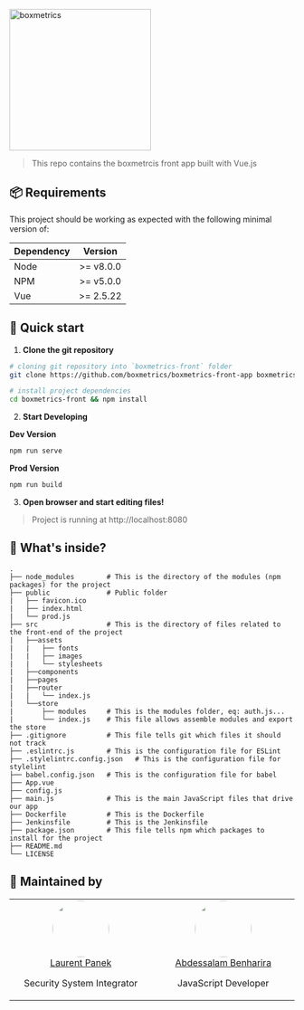 <a href="https://boxmetrics.github.io/"><img src="https://raw.githubusercontent.com/boxmetrics/boxmetrics-front-app/master/.github/boxmetrics-logo.png" width="250" alt="boxmetrics"></a>

> This repo contains the boxmetrcis front app built with Vue.js

## 📦 Requirements

This project should be working as expected with the following minimal version of:

| Dependency |  Version  |
| ---------- | :-------: |
| Node       | >= v8.0.0 |
| NPM        | >= v5.0.0 |
| Vue        | >= 2.5.22 |

## 🚀 Quick start

1.  **Clone the git repository**

```bash
# cloning git repository into `boxmetrics-front` folder
git clone https://github.com/boxmetrics/boxmetrics-front-app boxmetrics-front

# install project dependencies
cd boxmetrics-front && npm install
```

2.  **Start Developing**

**Dev Version**

```bash
npm run serve
```

**Prod Version**

```bash
npm run build
```

3.  **Open browser and start editing files!**

> Project is running at http://localhost:8080

## 🧐 What's inside?

```
.
├── node_modules        # This is the directory of the modules (npm packages) for the project
├── public              # Public folder
|   ├── favicon.ico
|   ├── index.html
|   └── prod.js
├── src                 # This is the directory of files related to the front-end of the project
|   ├──assets
|   |   ├── fonts
|   |   ├── images
|   |   └── stylesheets
|   ├──components
|   ├──pages
|   ├──router
|   |   └── index.js
|   └──store
|       ├── modules     # This is the modules folder, eq: auth.js...
|       └── index.js    # This file allows assemble modules and export the store
├── .gitignore          # This file tells git which files it should not track
├── .eslintrc.js        # This is the configuration file for ESLint
├── .stylelintrc.config.json   # This is the configuration file for stylelint
├── babel.config.json   # This is the configuration file for babel
├── App.vue
├── config.js
├── main.js             # This is the main JavaScript files that drive our app
├── Dockerfile          # This is the Dockerfile
├── Jenkinsfile         # This is the Jenkinsfile
├── package.json        # This file tells npm which packages to install for the project
├── README.md
└── LICENSE
```

## 👷 Maintained by

<table width="100%">
  <tbody width="100%">
    <tr width="100%">
        <td align="center" width="33.3333%" valign="top">
            <img style="border-radius: 50%;" width="100" height="100" src="https://github.com/Laurent-PANEK.png?s=100">
            <br>
            <a href="https://github.com/Laurent-PANEK">Laurent Panek</a>
            <p>Security System Integrator</p>
        </td>
        <td align="center" width="33.3333%" valign="top">
            <img style="border-radius: 50%;"  width="100" height="100" src="https://github.com/abdessalamb98.png?s=100">
            <br>
            <a href="https://github.com/abdessalamb98">Abdessalam Benharira</a>
            <p>JavaScript Developer</p>
        </td>
     </tr>
  </tbody>
</table>
